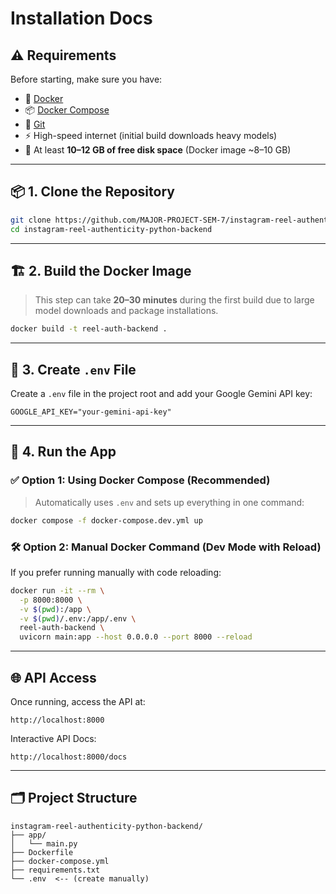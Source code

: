 # Installation Docs

## ⚠️ Requirements

Before starting, make sure you have:

- 🐳 [Docker](https://www.docker.com/)
- 📦 [Docker Compose](https://docs.docker.com/compose/)
- 🧬 [Git](https://git-scm.com/)
- ⚡ High-speed internet (initial build downloads heavy models)
- 💾 At least **10–12 GB of free disk space** (Docker image \~8–10 GB)

---

## 📦 1. Clone the Repository

```bash
git clone https://github.com/MAJOR-PROJECT-SEM-7/instagram-reel-authenticity-python-backend.git
cd instagram-reel-authenticity-python-backend
```

---

## 🏗️ 2. Build the Docker Image

> This step can take **20–30 minutes** during the first build due to large model downloads and package installations.

```bash
docker build -t reel-auth-backend .
```

---

## 🔐 3. Create `.env` File

Create a `.env` file in the project root and add your Google Gemini API key:

```env
GOOGLE_API_KEY="your-gemini-api-key"
```

---

## 🚀 4. Run the App

### ✅ Option 1: Using Docker Compose (Recommended)

> Automatically uses `.env` and sets up everything in one command:

```bash
docker compose -f docker-compose.dev.yml up
```

### 🛠️ Option 2: Manual Docker Command (Dev Mode with Reload)

If you prefer running manually with code reloading:

```bash
docker run -it --rm \
  -p 8000:8000 \
  -v $(pwd):/app \
  -v $(pwd)/.env:/app/.env \
  reel-auth-backend \
  uvicorn main:app --host 0.0.0.0 --port 8000 --reload
```

---

## 🌐 API Access

Once running, access the API at:

```
http://localhost:8000
```

Interactive API Docs:

```
http://localhost:8000/docs
```

---

## 🗂️ Project Structure

```
instagram-reel-authenticity-python-backend/
├── app/
│   └── main.py
├── Dockerfile
├── docker-compose.yml
├── requirements.txt
└── .env  <-- (create manually)
```
